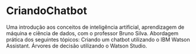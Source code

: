 # CriandoChatbot
Uma introdução aos conceitos de inteligência artificial, aprendizagem de máquina e ciência de dados, com o professor Bruno Silva. Abordagem prática dos seguintes tópicos:  Criando um chatbot utilizando o IBM Watson Assistant. Árvores de decisão utilizando o Watson Studio.
